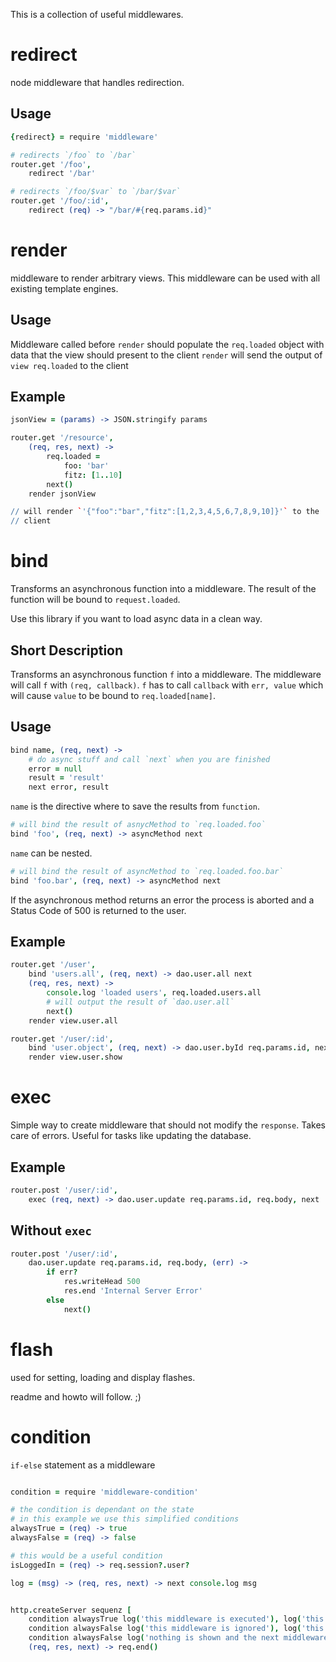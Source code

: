 This is a collection of useful middlewares.

# redirect

node middleware that handles redirection.

## Usage

```coffeescript
{redirect} = require 'middleware'

# redirects `/foo` to `/bar`
router.get '/foo',
    redirect '/bar'

# redirects `/foo/$var` to `/bar/$var`
router.get '/foo/:id',
    redirect (req) -> "/bar/#{req.params.id}"
```


# render

middleware to render arbitrary views.
This middleware can be used with all existing template engines.

## Usage

Middleware called before `render` should populate the `req.loaded` object
with data that the view should present to the client
`render` will send the output of `view req.loaded` to the client

## Example

```coffeescript
jsonView = (params) -> JSON.stringify params

router.get '/resource',
    (req, res, next) ->
        req.loaded =
            foo: 'bar'
            fitz: [1..10]
        next()
    render jsonView

// will render `'{"foo":"bar","fitz":[1,2,3,4,5,6,7,8,9,10]}'` to the
// client
```


# bind

Transforms an asynchronous function into a middleware.
The result of the function will be bound to `request.loaded`.

Use this library if you want to load async data in a clean
way.

## Short Description

Transforms an asynchronous function `f` into a middleware.
The middleware will call `f` with `(req, callback)`.
`f` has to call `callback` with `err, value`
which will cause `value` to be bound to `req.loaded[name]`.

## Usage

```coffeescript
bind name, (req, next) ->
    # do async stuff and call `next` when you are finished
    error = null
    result = 'result'
    next error, result
```

`name` is the directive where to save the results from `function`.

```coffeescript
# will bind the result of asnycMethod to `req.loaded.foo`
bind 'foo', (req, next) -> asyncMethod next
```

`name` can be nested.

```coffeescript
# will bind the result of asyncMethod to `req.loaded.foo.bar`
bind 'foo.bar', (req, next) -> asyncMethod next
```

If the asynchronous method returns an error the process is aborted
and a Status Code of 500 is returned to the user.

## Example

```coffeescript
router.get '/user',
    bind 'users.all', (req, next) -> dao.user.all next
    (req, res, next) ->
        console.log 'loaded users', req.loaded.users.all
        # will output the result of `dao.user.all`
        next()
    render view.user.all

router.get '/user/:id',
    bind 'user.object', (req, next) -> dao.user.byId req.params.id, next
    render view.user.show
```


# exec

Simple way to create middleware that should not modify the `response`.
Takes care of errors.
Useful for tasks like updating the database.

## Example

```coffeescript
router.post '/user/:id',
    exec (req, next) -> dao.user.update req.params.id, req.body, next
```

## Without `exec`

```coffeescript
router.post '/user/:id',
    dao.user.update req.params.id, req.body, (err) ->
        if err?
            res.writeHead 500
            res.end 'Internal Server Error'
        else
            next()
```


# flash

used for setting, loading and display flashes.

readme and howto will follow. ;)

# condition

`if-else` statement as a middleware

```coffeescript

condition = require 'middleware-condition'

# the condition is dependant on the state
# in this example we use this simplified conditions
alwaysTrue = (req) -> true
alwaysFalse = (req) -> false

# this would be a useful condition
isLoggedIn = (req) -> req.session?.user?

log = (msg) -> (req, res, next) -> next console.log msg


http.createServer sequenz [
    condition alwaysTrue log('this middleware is executed'), log('this middleware is ignored')
    condition alwaysFalse log('this middleware is ignored'), log('this middleware is executed')
    condition alwaysFalse log('nothing is shown and the next middleware is executed')
    (req, res, next) -> req.end()
```
